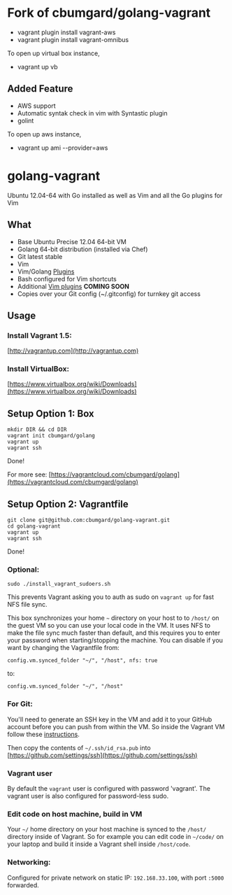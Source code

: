 # Fork of cbumgard/golang-vagrant

* vagrant plugin install vagrant-aws
* vagrant plugin install vagrant-omnibus

To open up virtual box instance,
* vagrant up vb
 
## Added Feature

* AWS support
* Automatic syntak check in vim with Syntastic plugin
* golint

To open up aws instance,
* vagrant up ami --provider=aws

# golang-vagrant

Ubuntu 12.04-64 with Go installed as well as Vim and all the Go plugins for Vim

## What

* Base Ubuntu Precise 12.04 64-bit VM
* Golang 64-bit distribution (installed via Chef)
* Git latest stable
* Vim
* Vim/Golang [Plugins](http://tip.golang.org/misc/vim/readme.txt)
* Bash configured for Vim shortcuts
* Additional [Vim plugins](http://0value.com/my-Go-centric-Vim-setup) __COMING SOON__
* Copies over your Git config (~/.gitconfig) for turnkey git access

## Usage

### Install Vagrant 1.5:
[http://vagrantup.com](http://vagrantup.com)

### Install VirtualBox:
[https://www.virtualbox.org/wiki/Downloads](https://www.virtualbox.org/wiki/Downloads)

## Setup Option 1: Box

```
mkdir DIR && cd DIR
vagrant init cbumgard/golang
vagrant up
vagrant ssh
```

Done!

For more see: [https://vagrantcloud.com/cbumgard/golang](https://vagrantcloud.com/cbumgard/golang)

## Setup Option 2: Vagrantfile

```
git clone git@github.com:cbumgard/golang-vagrant.git
cd golang-vagrant
vagrant up
vagrant ssh
```

Done! 

### Optional:

```sudo ./install_vagrant_sudoers.sh```

This prevents Vagrant asking you to auth as sudo on ```vagrant up``` for fast NFS file sync.

This box synchronizes your home ```~``` directory on your host to to ```/host/``` on the guest VM so you can use your local code in the VM. It uses NFS to make the file sync much faster than default, and this requires you to enter your password when starting/stopping the machine. You can disable if you want by changing the Vagrantfile from:

```config.vm.synced_folder "~/", "/host", nfs: true```

to:

```config.vm.synced_folder "~/", "/host"```

### For Git:

You'll need to generate an SSH key in the VM and add it to your GitHub account before you can push from within the VM. So inside the Vagrant VM follow these [instructions](https://help.github.com/articles/generating-ssh-keys).

Then copy the contents of ```~/.ssh/id_rsa.pub``` into [https://github.com/settings/ssh](https://github.com/settings/ssh)

### Vagrant user

By default the ```vagrant``` user is configured with password 'vagrant'. The vagrant user is also configured for password-less sudo.

### Edit code on host machine, build in VM

Your ```~/``` home directory on your host machine is synced to the ```/host/``` directory inside of Vagrant. So for example you can edit code in ```~/code/``` on your laptop and build it inside a Vagrant shell inside ```/host/code```.

### Networking:

Configured for private network on static IP: ```192.168.33.100```, with port ```:5000``` forwarded.
